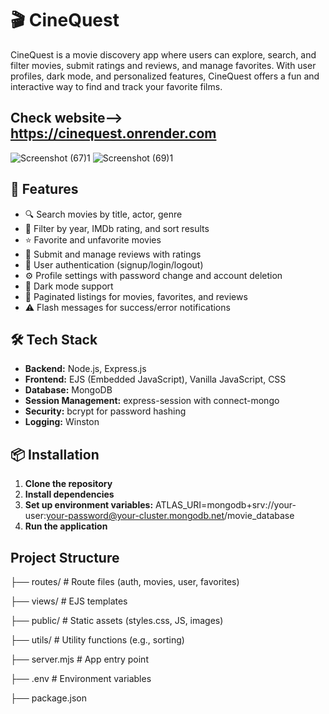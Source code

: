 # 🎬 CineQuest
CineQuest is a movie discovery app where users can explore, search, and filter movies, submit ratings and reviews, and manage favorites. With user profiles, dark mode, and personalized features, CineQuest offers a fun and interactive way to find and track your favorite films.

## Check website--> https://cinequest.onrender.com

![Screenshot (67)1](https://github.com/user-attachments/assets/4f1a3a2c-0461-490d-9476-17b7fe88986a)
![Screenshot (69)1](https://github.com/user-attachments/assets/17e490c4-ca71-44ae-9fa3-3a8af36e9ad2)

## 🚀 Features

- 🔍 Search movies by title, actor, genre
- 🎯 Filter by year, IMDb rating, and sort results
- ⭐ Favorite and unfavorite movies
- 📝 Submit and manage reviews with ratings
- 👤 User authentication (signup/login/logout)
- ⚙️ Profile settings with password change and account deletion
- 🌙 Dark mode support
- 📄 Paginated listings for movies, favorites, and reviews
- ⚠️ Flash messages for success/error notifications

## 🛠️ Tech Stack

- **Backend:** Node.js, Express.js
- **Frontend:** EJS (Embedded JavaScript), Vanilla JavaScript, CSS
- **Database:** MongoDB
- **Session Management:** express-session with connect-mongo
- **Security:** bcrypt for password hashing
- **Logging:** Winston

## 📦 Installation

1. **Clone the repository**
2. **Install dependencies**
3. **Set up environment variables:**
   ATLAS_URI=mongodb+srv://your-user:your-password@your-cluster.mongodb.net/movie_database
4. **Run the application**

## Project Structure

├── routes/               # Route files (auth, movies, user, favorites)

├── views/                # EJS templates

├── public/               # Static assets (styles.css, JS, images)

├── utils/                # Utility functions (e.g., sorting)

├── server.mjs            # App entry point

├── .env                  # Environment variables

├── package.json
